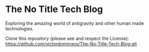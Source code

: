 # The No Title Tech Blog
Exploring the amazing world of antigravity and other human made technologies.
  
  
  
    
Clone this repository (please see and respect the License):   
https://github.com/victordomingos/The-No-Title-Tech-Blog.git
